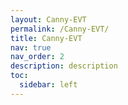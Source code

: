 ```yaml
---
layout: Canny-EVT
permalink: /Canny-EVT/
title: Canny-EVT
nav: true
nav_order: 2
description: description
toc:
  sidebar: left
---
```

